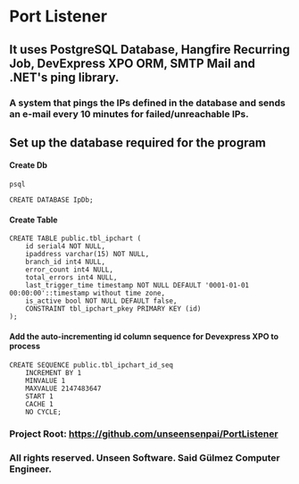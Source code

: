 # **Port Listener**

## It uses PostgreSQL Database, Hangfire Recurring Job, DevExpress XPO ORM, SMTP Mail and .NET's ping library.

### A system that pings the IPs defined in the database and sends an e-mail every 10 minutes for failed/unreachable IPs.

## Set up the database required for the program

#### Create Db
```
psql

CREATE DATABASE IpDb;
```
#### Create Table
```
CREATE TABLE public.tbl_ipchart (
    id serial4 NOT NULL,
    ipaddress varchar(15) NOT NULL,
    branch_id int4 NULL,
    error_count int4 NULL,
    total_errors int4 NULL,
    last_trigger_time timestamp NOT NULL DEFAULT '0001-01-01 00:00:00'::timestamp without time zone,
    is_active bool NOT NULL DEFAULT false,
    CONSTRAINT tbl_ipchart_pkey PRIMARY KEY (id)
);
```

#### Add the auto-incrementing id column sequence for Devexpress XPO to process
```
CREATE SEQUENCE public.tbl_ipchart_id_seq
    INCREMENT BY 1
    MINVALUE 1
    MAXVALUE 2147483647
    START 1
    CACHE 1
    NO CYCLE;
```
### **Project Root: https://github.com/unseensenpai/PortListener**

### All rights reserved. Unseen Software. Said Gülmez Computer Engineer.
